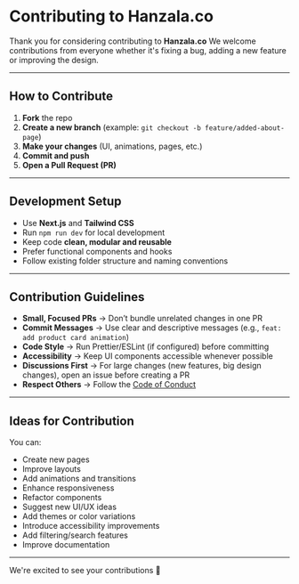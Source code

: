 # Contributing to Hanzala.co

Thank you for considering contributing to **Hanzala.co** 
We welcome contributions from everyone whether it's fixing a bug, adding a new feature or improving the design.

---

## How to Contribute

1. **Fork** the repo
2. **Create a new branch** (example: `git checkout -b feature/added-about-page`)
3. **Make your changes** (UI, animations, pages, etc.)
4. **Commit and push**
5. **Open a Pull Request (PR)**

---

## Development Setup

- Use **Next.js** and **Tailwind CSS**
- Run `npm run dev` for local development
- Keep code **clean, modular and reusable**
- Prefer functional components and hooks
- Follow existing folder structure and naming conventions

---

## Contribution Guidelines

- **Small, Focused PRs** → Don’t bundle unrelated changes in one PR  
- **Commit Messages** → Use clear and descriptive messages (e.g., `feat: add product card animation`)  
- **Code Style** → Run Prettier/ESLint (if configured) before committing  
- **Accessibility** → Keep UI components accessible whenever possible  
- **Discussions First** → For large changes (new features, big design changes), open an issue before creating a PR  
- **Respect Others** → Follow the [Code of Conduct](./CODE_OF_CONDUCT.md)  

---

## Ideas for Contribution

You can:
- Create new pages
- Improve layouts
- Add animations and transitions
- Enhance responsiveness
- Refactor components
- Suggest new UI/UX ideas
- Add themes or color variations
- Introduce accessibility improvements
- Add filtering/search features
- Improve documentation

---

We're excited to see your contributions 🚀